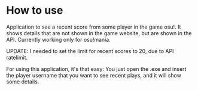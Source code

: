 # How to use
<p>
Application to see a recent score from some player in the game osu!. It shows details that are not shown in the game website, but are shown in the API. Currently working only for osu!mania.
</p>

<p>UPDATE: I needed to set the limit for recent scores to 20, due to API ratelimit. </p>

<p>For using this application, it's that easy: You just open the .exe and insert the player username that you want to see recent plays, and it will show some details.</p>
